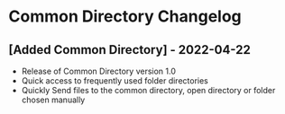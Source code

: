 # Common Directory Changelog

## [Added Common Directory] - 2022-04-22
- Release of Common Directory version 1.0
- Quick access to frequently used folder directories
- Quickly Send files to the common directory, open directory or folder chosen manually
